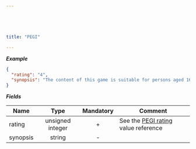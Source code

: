 ```yaml
---





title: "PEGI"

---
```


***Example***

```json
{
  "rating": "4",
  "synopsis": "The content of this game is suitable for persons aged 16 years and over only.\nIt contains: Realistic looking violence."
}
```

***Fields***

| Name     | Type             | Mandatory | Comment |
| -------- |:----------------:|:---------:| ------- |
| rating   | unsigned integer |     +     | See the [PEGI rating](../../enum-fields/pegi-rating) value reference |
| synopsis | string           |     -     ||
